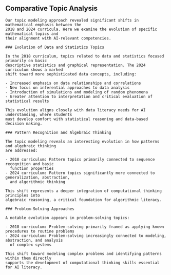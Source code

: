 ## Comparative Topic Analysis
    
    Our topic modeling approach revealed significant shifts in mathematical emphasis between the 
    2018 and 2024 curricula. Here we examine the evolution of specific mathematical topics and 
    their alignment with AI-relevant competencies.
    
    ### Evolution of Data and Statistics Topics
    
    In the 2018 curriculum, topics related to data and statistics focused primarily on basic 
    descriptive statistics and graphical representation. The 2024 curriculum shows a marked 
    shift toward more sophisticated data concepts, including:
    
    - Increased emphasis on data relationships and correlations
    - New focus on inferential approaches to data analysis
    - Introduction of simulations and modeling of random phenomena
    - Greater attention to interpretation and critical evaluation of statistical results
    
    This evolution aligns closely with data literacy needs for AI understanding, where students 
    must develop comfort with statistical reasoning and data-based decision making.
    
    ### Pattern Recognition and Algebraic Thinking
    
    The topic modeling reveals an interesting evolution in how patterns and algebraic thinking 
    are addressed:
    
    - 2018 curriculum: Pattern topics primarily connected to sequence recognition and basic 
      function properties
    - 2024 curriculum: Pattern topics significantly more connected to generalization, abstraction, 
      and algorithmic thinking
    
    This shift represents a deeper integration of computational thinking principles into 
    algebraic reasoning, a critical foundation for algorithmic literacy.
    
    ### Problem-Solving Approaches
    
    A notable evolution appears in problem-solving topics:
    
    - 2018 curriculum: Problem-solving primarily framed as applying known procedures to routine problems
    - 2024 curriculum: Problem-solving increasingly connected to modeling, abstraction, and analysis 
      of complex systems
    
    This shift toward modeling complex problems and identifying patterns within them directly 
    supports the development of computational thinking skills essential for AI literacy.
